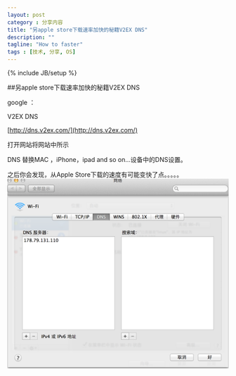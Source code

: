 ```yaml
---
layout: post
category : 分享内容 
title: "另apple store下载速率加快的秘籍V2EX DNS"
description: ""
tagline: "How to faster"
tags : [技术, 分享, OS]
---
```

{% include JB/setup %}

##另apple store下载速率加快的秘籍V2EX DNS 

google ：

V2EX DNS

[http://dns.v2ex.com/](http://dns.v2ex.com/)

打开网站将网站中所示

DNS 替换MAC ，iPhone，ipad and so on...设备中的DNS设置。

之后你会发现，从Apple Store下载的速度有可能变快了点。。。。。
![alt text](/images/dns.png)

